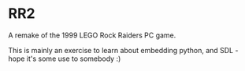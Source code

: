 RR2
===

A remake of the 1999 LEGO Rock Raiders PC game.

This is mainly an exercise to learn about embedding python, and SDL - hope it's some use to somebody :)
